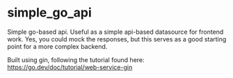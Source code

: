 # simple_go_api

Simple go-based api. Useful as a simple api-based datasource for frontend work. Yes, you could mock the responses, but this serves as a good starting point for a more complex backend.

Built using gin, following the tutorial found here: https://go.dev/doc/tutorial/web-service-gin